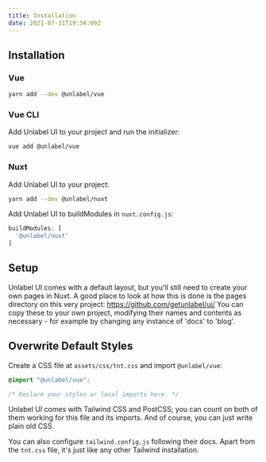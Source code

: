 ```yaml
---
title: Installation
date: 2021-07-31T19:34:09Z
---
```


## Installation

### Vue

```sh
yarn add --dev @unlabel/vue
```

### Vue CLI

Add Unlabel UI to your project and run the initializer:

```sh
vue add @unlabel/vue
```

### Nuxt

Add Unlabel UI to your project:

```sh
yarn add --dev @unlabel/nuxt
```

Add Unlabel UI to buildModules in `nuxt.config.js`:

```js
buildModules: [
  '@unlabel/nuxt'
]
```

## Setup

Unlabel UI comes with a default layout, but you'll still need to create your own pages in Nuxt. A good place to look at how this is done is the pages directory on this very project: https://github.com/getunlabel/ui/ You can copy these to your own project, modifying their names and contents as necessary - for example by changing any instance of 'docs' to 'blog'.

## Overwrite Default Styles

Create a CSS file at `assets/css/tnt.css` and import `@unlabel/vue`:

```css
@import "@unlabel/vue";

/* Declare your styles or local imports here. */
```

Unlabel UI comes with Tailwind CSS and PostCSS; you can count on both of them working for this file and its imports. And of course, you can just write plain old CSS.

You can also configure `tailwind.config.js` following their docs. Apart from the `tnt.css` file, it's just like any other Tailwind installation.